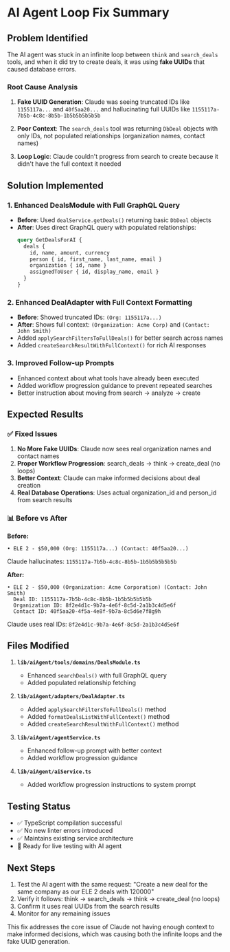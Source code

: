 # AI Agent Loop Fix Summary

## Problem Identified

The AI agent was stuck in an infinite loop between `think` and `search_deals` tools, and when it did try to create deals, it was using **fake UUIDs** that caused database errors.

### Root Cause Analysis

1. **Fake UUID Generation**: Claude was seeing truncated IDs like `1155117a...` and `40f5aa20...` and hallucinating full UUIDs like `1155117a-7b5b-4c8c-8b5b-1b5b5b5b5b5b`

2. **Poor Context**: The `search_deals` tool was returning `DbDeal` objects with only IDs, not populated relationships (organization names, contact names)

3. **Loop Logic**: Claude couldn't progress from search to create because it didn't have the full context it needed

## Solution Implemented

### 1. **Enhanced DealsModule with Full GraphQL Query**
- **Before**: Used `dealService.getDeals()` returning basic `DbDeal` objects
- **After**: Uses direct GraphQL query with populated relationships:
  ```graphql
  query GetDealsForAI {
    deals {
      id, name, amount, currency
      person { id, first_name, last_name, email }
      organization { id, name }
      assignedToUser { id, display_name, email }
    }
  }
  ```

### 2. **Enhanced DealAdapter with Full Context Formatting**
- **Before**: Showed truncated IDs: `(Org: 1155117a...)` 
- **After**: Shows full context: `(Organization: Acme Corp)` and `(Contact: John Smith)`
- Added `applySearchFiltersToFullDeals()` for better search across names
- Added `createSearchResultWithFullContext()` for rich AI responses

### 3. **Improved Follow-up Prompts**
- Enhanced context about what tools have already been executed
- Added workflow progression guidance to prevent repeated searches
- Better instruction about moving from search → analyze → create

## Expected Results

### ✅ **Fixed Issues**
1. **No More Fake UUIDs**: Claude now sees real organization names and contact names
2. **Proper Workflow Progression**: search_deals → think → create_deal (no loops)
3. **Better Context**: Claude can make informed decisions about deal creation
4. **Real Database Operations**: Uses actual organization_id and person_id from search results

### 📊 **Before vs After**

**Before:**
```
• ELE 2 - $50,000 (Org: 1155117a...) (Contact: 40f5aa20...)
```
Claude hallucinates: `1155117a-7b5b-4c8c-8b5b-1b5b5b5b5b5b`

**After:**
```
• ELE 2 - $50,000 (Organization: Acme Corporation) (Contact: John Smith)
  Deal ID: 1155117a-7b5b-4c8c-8b5b-1b5b5b5b5b5b
  Organization ID: 8f2e4d1c-9b7a-4e6f-8c5d-2a1b3c4d5e6f
  Contact ID: 40f5aa20-4f5a-4e8f-9b7a-8c5d6e7f8g9h
```
Claude uses real IDs: `8f2e4d1c-9b7a-4e6f-8c5d-2a1b3c4d5e6f`

## Files Modified

1. **`lib/aiAgent/tools/domains/DealsModule.ts`**
   - Enhanced `searchDeals()` with full GraphQL query
   - Added populated relationship fetching

2. **`lib/aiAgent/adapters/DealAdapter.ts`**
   - Added `applySearchFiltersToFullDeals()` method
   - Added `formatDealsListWithFullContext()` method  
   - Added `createSearchResultWithFullContext()` method

3. **`lib/aiAgent/agentService.ts`**
   - Enhanced follow-up prompt with better context
   - Added workflow progression guidance

4. **`lib/aiAgent/aiService.ts`**
   - Added workflow progression instructions to system prompt

## Testing Status

- ✅ TypeScript compilation successful
- ✅ No new linter errors introduced
- ✅ Maintains existing service architecture
- 🔄 Ready for live testing with AI agent

## Next Steps

1. Test the AI agent with the same request: "Create a new deal for the same company as our ELE 2 deals with 120000"
2. Verify it follows: think → search_deals → think → create_deal (no loops)
3. Confirm it uses real UUIDs from the search results
4. Monitor for any remaining issues

This fix addresses the core issue of Claude not having enough context to make informed decisions, which was causing both the infinite loops and the fake UUID generation. 